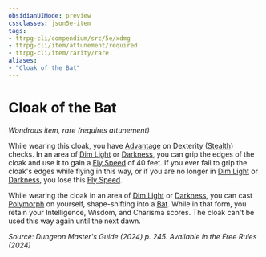 ```yaml
---
obsidianUIMode: preview
cssclasses: json5e-item
tags:
- ttrpg-cli/compendium/src/5e/xdmg
- ttrpg-cli/item/attunement/required
- ttrpg-cli/item/rarity/rare
aliases: 
- "Cloak of the Bat"
---
```

# Cloak of the Bat
*Wondrous item, rare (requires attunement)*  



While wearing this cloak, you have [Advantage](2-Mechanics/CLI/rules/variant-rules/advantage-xphb.md) on Dexterity ([Stealth](2-Mechanics/CLI/rules/skills.md#Stealth)) checks. In an area of [Dim Light](2-Mechanics/CLI/rules/variant-rules/dim-light-xphb.md) or [Darkness](2-Mechanics/CLI/rules/variant-rules/darkness-xphb.md), you can grip the edges of the cloak and use it to gain a [Fly Speed](2-Mechanics/CLI/rules/variant-rules/fly-speed-xphb.md) of 40 feet. If you ever fail to grip the cloak's edges while flying in this way, or if you are no longer in [Dim Light](2-Mechanics/CLI/rules/variant-rules/dim-light-xphb.md) or [Darkness](2-Mechanics/CLI/rules/variant-rules/darkness-xphb.md), you lose this [Fly Speed](2-Mechanics/CLI/rules/variant-rules/fly-speed-xphb.md).

While wearing the cloak in an area of [Dim Light](2-Mechanics/CLI/rules/variant-rules/dim-light-xphb.md) or [Darkness](2-Mechanics/CLI/rules/variant-rules/darkness-xphb.md), you can cast [Polymorph](2-Mechanics/CLI/spells/polymorph-xphb.md) on yourself, shape-shifting into a [Bat](2-Mechanics/CLI/bestiary/beast/bat-xmm.md). While in that form, you retain your Intelligence, Wisdom, and Charisma scores. The cloak can't be used this way again until the next dawn.

*Source: Dungeon Master's Guide (2024) p. 245. Available in the Free Rules (2024)*